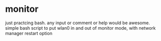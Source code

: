 # monitor
just practcing bash. any input or comment or help would be awesome.
simple bash script to put wlan0 in and out of monitor mode, with network manager restart option
